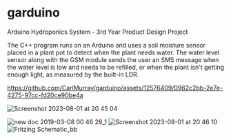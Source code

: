 # garduino
Arduino Hydroponics System - 3rd Year Product Design Project

The C++ program runs on an Arduino and uses a soil moisture sensor placed in a plant pot to detect when the plant needs water. The water level sensor along with the GSM module sends the user an SMS message when the water level is low and needs to be refilled, or when the plant isn't getting enough light, as measured by the built-in LDR.


https://github.com/CarlMurray/garduino/assets/12576409/0962c2bb-2e7e-4275-97cc-fd20ce90be4a

![Screenshot 2023-08-01 at 20 45 04](https://github.com/CarlMurray/garduino/assets/12576409/4b13f7ac-1862-4c31-b9f4-0ed5395fae78)

![new doc 2019-03-08 00 46 28_1](https://github.com/CarlMurray/garduino/assets/12576409/3f1a07ff-eca0-42fc-9d59-01becdb45dd7)
![Screenshot 2023-08-01 at 20 46 10](https://github.com/CarlMurray/garduino/assets/12576409/1f9bc103-0ccd-4df0-89a3-f731f7a68dcf)
![Fritzing Schematic_bb](https://github.com/CarlMurray/garduino/assets/12576409/f1dbb1d7-305a-405a-9864-595809dad95f)
